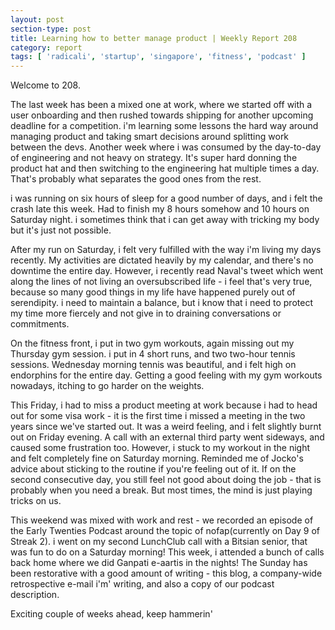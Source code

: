 ```yaml
---
layout: post
section-type: post
title: Learning how to better manage product | Weekly Report 208
category: report
tags: [ 'radicali', 'startup', 'singapore', 'fitness', 'podcast' ]
---
```


Welcome to 208.

The last week has been a mixed one at work, where we started off with a user onboarding and then rushed towards shipping for another upcoming deadline for a competition. i'm learning some lessons the hard way around managing product and taking smart decisions around splitting work between the devs. Another week where i was consumed by the day-to-day of engineering and not heavy on strategy. It's super hard donning the product hat and then switching to the engineering hat multiple times a day. That's probably what separates the good ones from the rest. 

i was running on six hours of sleep for a good number of days, and i felt the crash late this week. Had to finish my 8 hours somehow and 10 hours on Saturday night. i sometimes think that i can get away with tricking my body but it's just not possible.

After my run on Saturday, i felt very fulfilled with the way i'm living my days recently. My activities are dictated heavily by my calendar, and there's no downtime the entire day. However, i recently read Naval's tweet which went along the lines of not living an oversubscribed life - i feel that's very true, because so many good things in my life have happened purely out of serendipity. i need to maintain a balance, but i know that i need to protect my time more fiercely and not give in to draining conversations or commitments. 

On the fitness front, i put in two gym workouts, again missing out my Thursday gym session. i put in 4 short runs, and two two-hour tennis sessions. Wednesday morning tennis was beautiful, and i felt high on endorphins for the entire day. Getting a good feeling with my gym workouts nowadays, itching to go harder on the weights.

This Friday, i had to miss a product meeting at work because i had to head out for some visa work - it is the first time i missed a meeting in the two years since we've started out. It was a weird feeling, and i felt slightly burnt out on Friday evening. A call with an external third party went sideways, and caused some frustration too. However, i stuck to my workout in the night and felt completely fine on Saturday morning. Reminded me of Jocko's advice about sticking to the routine if you're feeling out of it. If on the second consecutive day, you still feel not good about doing the job - that is probably when you need a break. But most times, the mind is just playing tricks on us.

This weekend was mixed with work and rest - we recorded an episode of the Early Twenties Podcast around the topic of nofap(currently on Day 9 of Streak 2). i went on my second LunchClub call with a Bitsian senior, that was fun to do on a Saturday morning! This week, i attended a bunch of calls back home where we did Ganpati e-aartis in the nights! The Sunday has been restorative with a good amount of writing - this blog, a company-wide retrospective e-mail i'm' writing, and also a copy of our podcast description. 

Exciting couple of weeks ahead, keep hammerin'